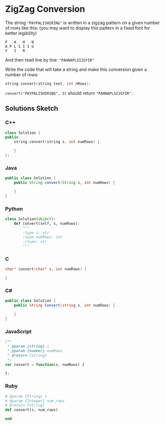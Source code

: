 # ZigZag Conversion

The string `"PAYPALISHIRING"` is written in a zigzag pattern on a given number of rows like this: (you may want to display this pattern in a fixed font for better legibility)
```
P   A   H   N
A P L S I I G
Y   I   R
```
And then read line by line: `"PAHNAPLSIIGYIR"`

Write the code that will take a string and make this conversion given a number of rows:
```C++
string convert(string text, int nRows);
```
`convert("PAYPALISHIRING", 3)` should return `"PAHNAPLSIIGYIR"`.

## Solutions Sketch

### C++
```C++
class Solution {
public:
    string convert(string s, int numRows) {

    }
};
```

### Java
```Java
public class Solution {
    public String convert(String s, int numRows) {

    }
}
```

### Python
```Python
class Solution(object):
    def convert(self, s, numRows):
        """
        :type s: str
        :type numRows: int
        :rtype: str
        """
```

### C
```C
char* convert(char* s, int numRows) {

}
```

### C# 
```C#
public class Solution {
    public string Convert(string s, int numRows) {

    }
}
```

### JavaScript
```JavaScript
/**
 * @param {string} s
 * @param {number} numRows
 * @return {string}
 */
var convert = function(s, numRows) {

};
```

### Ruby
```Ruby
# @param {String} s
# @param {Integer} num_rows
# @return {String}
def convert(s, num_rows)

end
```